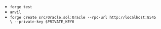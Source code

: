 - `forge test`
- `anvil`
- `forge create src/Oracle.sol:Oracle --rpc-url http://localhost:8545 \ --private-key $PRIVATE_KEY0`
